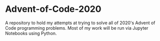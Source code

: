 # Advent-of-Code-2020

A repository to hold my attempts at trying to solve all of 2020's Advent of Code programming problems. Most of my work will be run via Jupyter Notebooks using Python.
